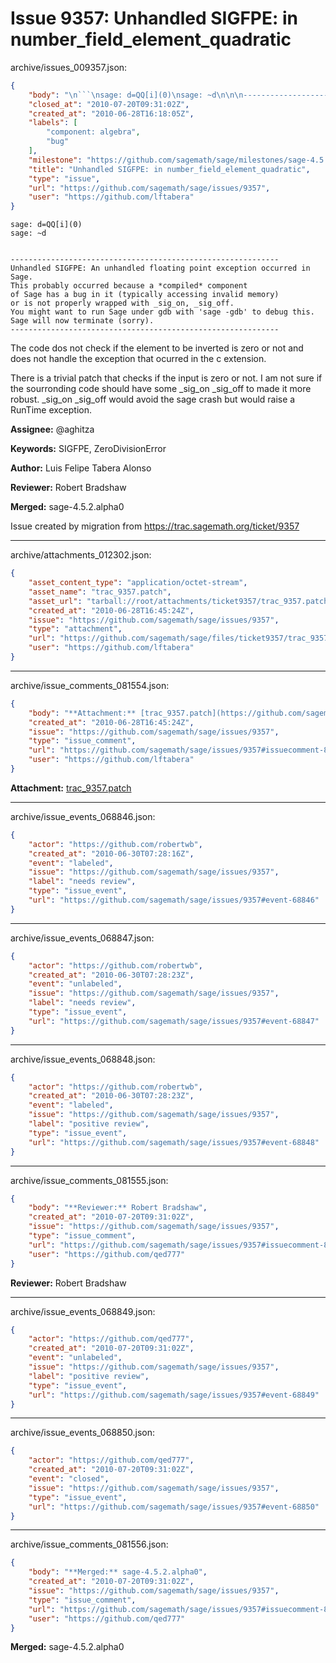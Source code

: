 # Issue 9357: Unhandled SIGFPE: in number_field_element_quadratic

archive/issues_009357.json:
```json
{
    "body": "\n```\nsage: d=QQ[i](0)\nsage: ~d\n\n\n------------------------------------------------------------\nUnhandled SIGFPE: An unhandled floating point exception occurred in Sage.\nThis probably occurred because a *compiled* component\nof Sage has a bug in it (typically accessing invalid memory)\nor is not properly wrapped with _sig_on, _sig_off.\nYou might want to run Sage under gdb with 'sage -gdb' to debug this.\nSage will now terminate (sorry).\n------------------------------------------------------------\n\n```\n\nThe code dos not check if the element to be inverted is zero or not and does not handle the exception that ocurred in the c extension.\n\nThere is a trivial patch that checks if the input is zero or not. I am not sure if the sourronding code should have some _sig_on _sig_off to made it more robust. _sig_on _sig_off would avoid the sage crash but would raise a RunTime exception.\n\n**Assignee:** @aghitza\n\n**Keywords:** SIGFPE, ZeroDivisionError\n\n**Author:** Luis Felipe Tabera Alonso\n\n**Reviewer:** Robert Bradshaw\n\n**Merged:** sage-4.5.2.alpha0\n\nIssue created by migration from https://trac.sagemath.org/ticket/9357\n\n",
    "closed_at": "2010-07-20T09:31:02Z",
    "created_at": "2010-06-28T16:18:05Z",
    "labels": [
        "component: algebra",
        "bug"
    ],
    "milestone": "https://github.com/sagemath/sage/milestones/sage-4.5.2",
    "title": "Unhandled SIGFPE: in number_field_element_quadratic",
    "type": "issue",
    "url": "https://github.com/sagemath/sage/issues/9357",
    "user": "https://github.com/lftabera"
}
```

```
sage: d=QQ[i](0)
sage: ~d


------------------------------------------------------------
Unhandled SIGFPE: An unhandled floating point exception occurred in Sage.
This probably occurred because a *compiled* component
of Sage has a bug in it (typically accessing invalid memory)
or is not properly wrapped with _sig_on, _sig_off.
You might want to run Sage under gdb with 'sage -gdb' to debug this.
Sage will now terminate (sorry).
------------------------------------------------------------

```

The code dos not check if the element to be inverted is zero or not and does not handle the exception that ocurred in the c extension.

There is a trivial patch that checks if the input is zero or not. I am not sure if the sourronding code should have some _sig_on _sig_off to made it more robust. _sig_on _sig_off would avoid the sage crash but would raise a RunTime exception.

**Assignee:** @aghitza

**Keywords:** SIGFPE, ZeroDivisionError

**Author:** Luis Felipe Tabera Alonso

**Reviewer:** Robert Bradshaw

**Merged:** sage-4.5.2.alpha0

Issue created by migration from https://trac.sagemath.org/ticket/9357





---

archive/attachments_012302.json:
```json
{
    "asset_content_type": "application/octet-stream",
    "asset_name": "trac_9357.patch",
    "asset_url": "tarball://root/attachments/ticket9357/trac_9357.patch",
    "created_at": "2010-06-28T16:45:24Z",
    "issue": "https://github.com/sagemath/sage/issues/9357",
    "type": "attachment",
    "url": "https://github.com/sagemath/sage/files/ticket9357/trac_9357.patch",
    "user": "https://github.com/lftabera"
}
```



---

archive/issue_comments_081554.json:
```json
{
    "body": "**Attachment:** [trac_9357.patch](https://github.com/sagemath/sage/files/ticket9357/trac_9357.patch)",
    "created_at": "2010-06-28T16:45:24Z",
    "issue": "https://github.com/sagemath/sage/issues/9357",
    "type": "issue_comment",
    "url": "https://github.com/sagemath/sage/issues/9357#issuecomment-81554",
    "user": "https://github.com/lftabera"
}
```

**Attachment:** [trac_9357.patch](https://github.com/sagemath/sage/files/ticket9357/trac_9357.patch)



---

archive/issue_events_068846.json:
```json
{
    "actor": "https://github.com/robertwb",
    "created_at": "2010-06-30T07:28:16Z",
    "event": "labeled",
    "issue": "https://github.com/sagemath/sage/issues/9357",
    "label": "needs review",
    "type": "issue_event",
    "url": "https://github.com/sagemath/sage/issues/9357#event-68846"
}
```



---

archive/issue_events_068847.json:
```json
{
    "actor": "https://github.com/robertwb",
    "created_at": "2010-06-30T07:28:23Z",
    "event": "unlabeled",
    "issue": "https://github.com/sagemath/sage/issues/9357",
    "label": "needs review",
    "type": "issue_event",
    "url": "https://github.com/sagemath/sage/issues/9357#event-68847"
}
```



---

archive/issue_events_068848.json:
```json
{
    "actor": "https://github.com/robertwb",
    "created_at": "2010-06-30T07:28:23Z",
    "event": "labeled",
    "issue": "https://github.com/sagemath/sage/issues/9357",
    "label": "positive review",
    "type": "issue_event",
    "url": "https://github.com/sagemath/sage/issues/9357#event-68848"
}
```



---

archive/issue_comments_081555.json:
```json
{
    "body": "**Reviewer:** Robert Bradshaw",
    "created_at": "2010-07-20T09:31:02Z",
    "issue": "https://github.com/sagemath/sage/issues/9357",
    "type": "issue_comment",
    "url": "https://github.com/sagemath/sage/issues/9357#issuecomment-81555",
    "user": "https://github.com/qed777"
}
```

**Reviewer:** Robert Bradshaw



---

archive/issue_events_068849.json:
```json
{
    "actor": "https://github.com/qed777",
    "created_at": "2010-07-20T09:31:02Z",
    "event": "unlabeled",
    "issue": "https://github.com/sagemath/sage/issues/9357",
    "label": "positive review",
    "type": "issue_event",
    "url": "https://github.com/sagemath/sage/issues/9357#event-68849"
}
```



---

archive/issue_events_068850.json:
```json
{
    "actor": "https://github.com/qed777",
    "created_at": "2010-07-20T09:31:02Z",
    "event": "closed",
    "issue": "https://github.com/sagemath/sage/issues/9357",
    "type": "issue_event",
    "url": "https://github.com/sagemath/sage/issues/9357#event-68850"
}
```



---

archive/issue_comments_081556.json:
```json
{
    "body": "**Merged:** sage-4.5.2.alpha0",
    "created_at": "2010-07-20T09:31:02Z",
    "issue": "https://github.com/sagemath/sage/issues/9357",
    "type": "issue_comment",
    "url": "https://github.com/sagemath/sage/issues/9357#issuecomment-81556",
    "user": "https://github.com/qed777"
}
```

**Merged:** sage-4.5.2.alpha0
